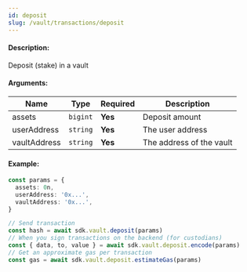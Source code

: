 ```yaml
---
id: deposit
slug: /vault/transactions/deposit
---
```


#### Description:

Deposit (stake) in a vault

#### Arguments:

| Name         | Type     | Required | Description               |
|--------------|----------|----------|---------------------------|
| assets       | `bigint` | **Yes**  | Deposit amount            |
| userAddress  | `string` | **Yes**  | The user address          |
| vaultAddress | `string` | **Yes**  | The address of the vault  |

#### Example:

```ts
const params = {
  assets: 0n,
  userAddress: '0x...',
  vaultAddress: '0x...',
}

// Send transaction
const hash = await sdk.vault.deposit(params)
// When you sign transactions on the backend (for custodians)
const { data, to, value } = await sdk.vault.deposit.encode(params)
// Get an approximate gas per transaction
const gas = await sdk.vault.deposit.estimateGas(params)
```
